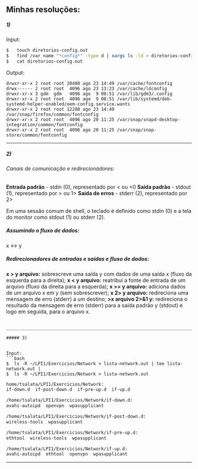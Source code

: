 ## Minhas resoluções:

##### 1)

Input:
```bash
$   touch diretorios-config.out
$   find /var name "*config*" -type d | xargs ls -ld > diretorios-config.out
$   cat diretorios-config.out
```
Output:
```
drwxr-xr-x 2 root root 20480 ago 23 14:49 /var/cache/fontconfig
drwx------ 2 root root  4096 ago 23 13:23 /var/cache/ldconfig
drwxr-xr-x 3 gdm  gdm   4096 ago  9 08:51 /var/lib/gdm3/.config
drwxr-xr-x 2 root root  4096 ago  9 08:51 /var/lib/systemd/deb-systemd-helper-enabled/oem-config.service.wants
drwxr-xr-x 2 root root 12288 ago 23 14:49 /var/snap/firefox/common/fontconfig
drwxr-xr-x 2 root root  4096 ago 20 11:25 /var/snap/snapd-desktop-integration/common/fontconfig
drwxr-xr-x 2 root root  4096 ago 20 11:25 /var/snap/snap-store/common/fontconfig
```

_______________________________________________________________________________________________________________________________________________________________________

##### 2)

###### Canais de comunicação e redirecionadores:
**Entrada padrão** - stdin (0), representado por < ou <0
**Saída padrão** - stdout (1), representado por > ou 1>
**Saída de erros** - stderr (2), representado por 2>

Em uma sessão comum de shell, o teclado é definido como stdin (0) e a tela do monitor como stdout (1) ou stderr (2).

##### Assumindo o fluxo de dados:
x <-> y

##### Redirecionadores de entradas e saídas e fluxo de dados:
**x > y arquivo:** sobrescreve uma saída y com dados de uma saída x (fluxo da esquerda para a direita);
**x < y arquivo:** reatribui a fonte de entrada de um arquivo (fluxo da direita para a esquerda);
**x >> y arquivo:**  adiciona dados de um arquivo x em y (sem sobrescrever);
**x 2> y arquivo:** redireciona uma mensagem de erro (stderr) a um destino;
**>x arquivo 2>&1 y:** redireciona o resultado da mensagem de erro (stderr) para a saída padrão y (stdout) e logo em seguida, para o arquivo x.
```

_______________________________________________________________________________________________________________________________________________________________________

##### 3)


Input:
```bash
$  ls -R ~/LPI1/Exercicios/Network < lista-network.out | tee lista-network.out |
$  ls -R ~/LPI1/Exercicios/Network > lista-network.out
```

```bash
home/tsalata/LPI1/Exercicios/Network:
if-down.d  if-post-down.d  if-pre-up.d  if-up.d

/home/tsalata/LPI1/Exercicios/Network/if-down.d:
avahi-autoipd  openvpn  wpasupplicant

/home/tsalata/LPI1/Exercicios/Network/if-post-down.d:
wireless-tools  wpasupplicant

/home/tsalata/LPI1/Exercicios/Network/if-pre-up.d:
ethtool  wireless-tools  wpasupplicant

/home/tsalata/LPI1/Exercicios/Network/if-up.d:
avahi-autoipd  ethtool  openvpn  wpasupplicant
```
_______________________________________________________________________________________________________________________________________________________________________